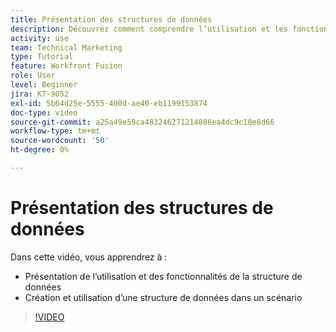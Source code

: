 ```yaml
---
title: Présentation des structures de données
description: Découvrez comment comprendre l’utilisation et les fonctionnalités de la structure de données, ainsi que comment créer et utiliser une structure de données dans un scénario, le tout dans [!DNL Adobe Workfront Fusion].
activity: use
team: Technical Marketing
type: Tutorial
feature: Workfront Fusion
role: User
level: Beginner
jira: KT-9052
exl-id: 5b64d25e-5555-400d-ae40-eb1199153874
doc-type: video
source-git-commit: a25a49e59ca483246271214886ea4dc9c10e8d66
workflow-type: tm+mt
source-wordcount: '50'
ht-degree: 0%

---
```


# Présentation des structures de données

Dans cette vidéo, vous apprendrez à :

* Présentation de l’utilisation et des fonctionnalités de la structure de données
* Création et utilisation d’une structure de données dans un scénario

>[!VIDEO](https://video.tv.adobe.com/v/335293/?quality=12&learn=on)
